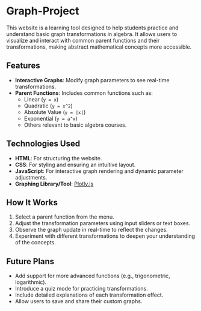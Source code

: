 # Graph-Project

This website is a learning tool designed to help students practice and understand basic graph transformations in algebra. It allows users to visualize and interact with common parent functions and their transformations, making abstract mathematical concepts more accessible.

## Features

- **Interactive Graphs**: Modify graph parameters to see real-time transformations.
- **Parent Functions**: Includes common functions such as:
  - Linear (`y = x`)
  - Quadratic (`y = x^2`)
  - Absolute Value (`y = |x|`)
  - Exponential (`y = a^x`)
  - Others relevant to basic algebra courses.

## Technologies Used

- **HTML**: For structuring the website.
- **CSS**: For styling and ensuring an intuitive layout.
- **JavaScript**: For interactive graph rendering and dynamic parameter adjustments.
- **Graphing Library/Tool**: [Plotly.js](https://plotly.com/javascript/)

## How It Works

1. Select a parent function from the menu.
2. Adjust the transformation parameters using input sliders or text boxes.
3. Observe the graph update in real-time to reflect the changes.
4. Experiment with different transformations to deepen your understanding of the concepts.

## Future Plans

- Add support for more advanced functions (e.g., trigonometric, logarithmic).
- Introduce a quiz mode for practicing transformations.
- Include detailed explanations of each transformation effect.
- Allow users to save and share their custom graphs.
